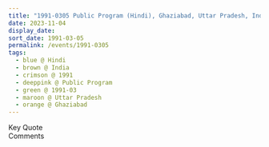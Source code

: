 ```yaml
---
title: "1991-0305 Public Program (Hindi), Ghaziabad, Uttar Pradesh, India"
date: 2023-11-04
display_date: 
sort_date: 1991-03-05
permalink: /events/1991-0305
tags:
  - blue @ Hindi
  - brown @ India
  - crimson @ 1991
  - deeppink @ Public Program
  - green @ 1991-03
  - maroon @ Uttar Pradesh
  - orange @ Ghaziabad
---
```


<wave-list>
  <list-title color="green" width="75">Key Quote</list-title>
  <list-item color="BlanchedAlmond"  width="200"></list-item>
  <list-item color="Lavender"></list-item>
  <list-item color="BlanchedAlmond"></list-item>
</wave-list>

<br>

<wave-list>
  <list-title color="green" width="75">Comments</list-title>
  <list-item color="BlanchedAlmond"  width="200"></list-item>
  <list-item color="Lavender"></list-item>
  <list-item color="BlanchedAlmond"></list-item>
</wave-list>